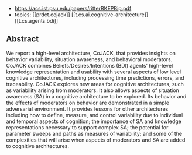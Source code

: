 
- https://acs.ist.psu.edu/papers/ritterBKEPBip.pdf
- topics: [[prdct.cojack]] [[t.cs.ai.cognitive-architecture]] [[t.cs.agents.bdi]] 

## Abstract

We report a high-level architecture, CoJACK, that provides insights on behavior variability, situation awareness, and behavioral moderators. CoJACK combines Beliefs/Desires/Intentions (BDI) agents’ high-level knowledge representation and usability with several aspects of low level cognitive architectures, including processing time predictions, errors, and traceability. CoJACK explores new areas for cognitive architectures, such as variability arising from moderators. It also allows aspects of situation awareness (SA) in a cognitive architecture to be explored. Its behavior and the effects of moderators on behavior are demonstrated in a simple adversarial environment. It provides lessons for other architectures including how to define, measure, and control variability due to individual and temporal aspects of cognition; the importance of SA and knowledge representations necessary to support complex SA; the potential for parameter sweeps and paths as measures of variability; and some of the complexities that will arise when aspects of moderators and SA are added to cognitive architectures.